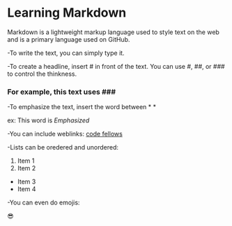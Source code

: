 # Learning Markdown

Markdown is a lightweight markup language used to style text on the web and is a primary language used on GitHub.

-To write the text, you can simply type it.

-To create a headline, insert # in front of the text. You can use #, ##, or ### to control the thinkness.
 ### For example, this text uses \###
 
-To emphasize the text, insert the word between \* * 

ex: This word is *Emphasized*

-You can include weblinks:
 [code fellows](https://www.codefellows.org/)
 
-Lists can be oredered and unordered:

1. Item 1
2. Item 2
* Item 3
* Item 4
 
 -You can even do emojis: 
 
:sunglasses:


